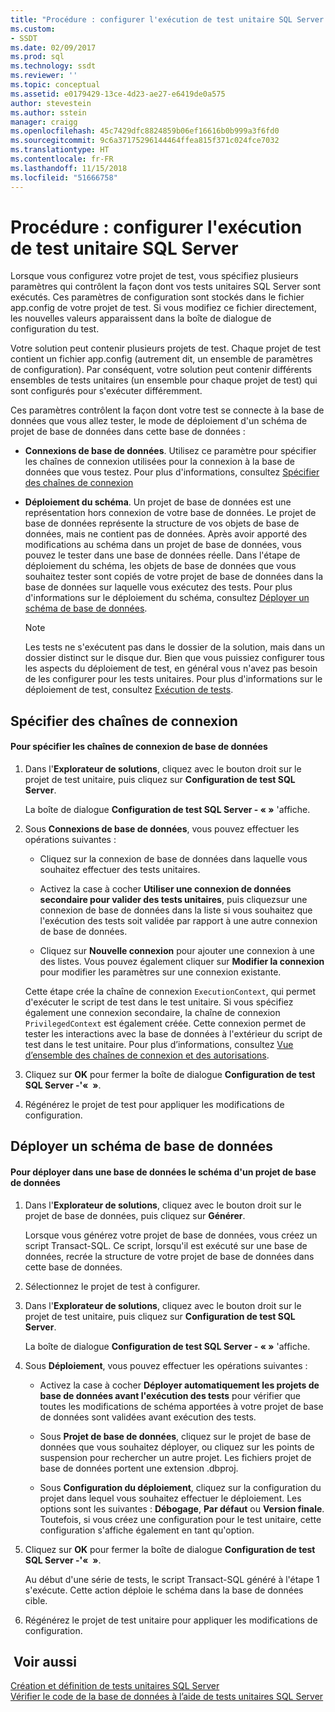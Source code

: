 ```yaml
---
title: "Procédure : configurer l'exécution de test unitaire SQL Server | Microsoft Docs"
ms.custom:
- SSDT
ms.date: 02/09/2017
ms.prod: sql
ms.technology: ssdt
ms.reviewer: ''
ms.topic: conceptual
ms.assetid: e0179429-13ce-4d23-ae27-e6419de0a575
author: stevestein
ms.author: sstein
manager: craigg
ms.openlocfilehash: 45c7429dfc8824859b06ef16616b0b999a3f6fd0
ms.sourcegitcommit: 9c6a37175296144464ffea815f371c024fce7032
ms.translationtype: HT
ms.contentlocale: fr-FR
ms.lasthandoff: 11/15/2018
ms.locfileid: "51666758"
---
```

# <a name="how-to-configure-sql-server-unit-test-execution"></a>Procédure : configurer l'exécution de test unitaire SQL Server
Lorsque vous configurez votre projet de test, vous spécifiez plusieurs paramètres qui contrôlent la façon dont vos tests unitaires SQL Server sont exécutés. Ces paramètres de configuration sont stockés dans le fichier app.config de votre projet de test. Si vous modifiez ce fichier directement, les nouvelles valeurs apparaissent dans la boîte de dialogue de configuration du test.  
  
Votre solution peut contenir plusieurs projets de test. Chaque projet de test contient un fichier app.config (autrement dit, un ensemble de paramètres de configuration). Par conséquent, votre solution peut contenir différents ensembles de tests unitaires (un ensemble pour chaque projet de test) qui sont configurés pour s'exécuter différemment.  
  
Ces paramètres contrôlent la façon dont votre test se connecte à la base de données que vous allez tester, le mode de déploiement d'un schéma de projet de base de données dans cette base de données :  
  
-   **Connexions de base de données**. Utilisez ce paramètre pour spécifier les chaînes de connexion utilisées pour la connexion à la base de données que vous testez. Pour plus d'informations, consultez [Spécifier des chaînes de connexion](#SpecifyConnectionStrings)  
  
-   **Déploiement du schéma**. Un projet de base de données est une représentation hors connexion de votre base de données. Le projet de base de données représente la structure de vos objets de base de données, mais ne contient pas de données. Après avoir apporté des modifications au schéma dans un projet de base de données, vous pouvez le tester dans une base de données réelle. Dans l'étape de déploiement du schéma, les objets de base de données que vous souhaitez tester sont copiés de votre projet de base de données dans la base de données sur laquelle vous exécutez des tests. Pour plus d'informations sur le déploiement du schéma, consultez [Déployer un schéma de base de données](#DeployingDBSchema).  
  
    > [!NOTE]  
    > Les tests ne s'exécutent pas dans le dossier de la solution, mais dans un dossier distinct sur le disque dur. Bien que vous puissiez configurer tous les aspects du déploiement de test, en général vous n'avez pas besoin de les configurer pour les tests unitaires. Pour plus d'informations sur le déploiement de test, consultez [Exécution de tests](https://msdn.microsoft.com/library/dd286680(VS.100).aspx).  
  
## <a name="SpecifyConnectionStrings"></a>Spécifier des chaînes de connexion  
  
#### <a name="to-specify-database-connection-strings"></a>Pour spécifier les chaînes de connexion de base de données  
  
1.  Dans l'**Explorateur de solutions**, cliquez avec le bouton droit sur le projet de test unitaire, puis cliquez sur **Configuration de test SQL Server**.  
  
    La boîte de dialogue **Configuration de test SQL Server - «<projectname> »** 'affiche.  
  
2.  Sous **Connexions de base de données**, vous pouvez effectuer les opérations suivantes :  
  
    -   Cliquez sur la connexion de base de données dans laquelle vous souhaitez effectuer des tests unitaires.  
  
    -   Activez la case à cocher **Utiliser une connexion de données secondaire pour valider des tests unitaires**, puis cliquezsur une connexion de base de données dans la liste si vous souhaitez que l'exécution des tests soit validée par rapport à une autre connexion de base de données.  
  
    -   Cliquez sur **Nouvelle connexion** pour ajouter une connexion à une des listes. Vous pouvez également cliquer sur **Modifier la connexion** pour modifier les paramètres sur une connexion existante.  
  
    Cette étape crée la chaîne de connexion `ExecutionContext`, qui permet d'exécuter le script de test dans le test unitaire. Si vous spécifiez également une connexion secondaire, la chaîne de connexion `PrivilegedContext` est également créée. Cette connexion permet de tester les interactions avec la base de données à l'extérieur du script de test dans le test unitaire. Pour plus d’informations, consultez [Vue d’ensemble des chaînes de connexion et des autorisations](../ssdt/overview-of-connection-strings-and-permissions.md).  
  
3.  Cliquez sur **OK** pour fermer la boîte de dialogue **Configuration de test SQL Server -'« <projectname> »**.  
  
4.  Régénérez le projet de test pour appliquer les modifications de configuration.  
  
## <a name="DeployingDBSchema"></a>Déployer un schéma de base de données  
  
#### <a name="to-deploy-to-a-database-the-schema-of-a-database-project"></a>Pour déployer dans une base de données le schéma d'un projet de base de données  
  
1.  Dans l'**Explorateur de solutions**, cliquez avec le bouton droit sur le projet de base de données, puis cliquez sur **Générer**.  
  
    Lorsque vous générez votre projet de base de données, vous créez un script Transact\-SQL. Ce script, lorsqu'il est exécuté sur une base de données, recrée la structure de votre projet de base de données dans cette base de données.  
  
2.  Sélectionnez le projet de test à configurer.  
  
3.  Dans l'**Explorateur de solutions**, cliquez avec le bouton droit sur le projet de test unitaire, puis cliquez sur **Configuration de test SQL Server**.  
  
    La boîte de dialogue **Configuration de test SQL Server - «<projectname> »** 'affiche.  
  
4.  Sous **Déploiement**, vous pouvez effectuer les opérations suivantes :  
  
    -   Activez la case à cocher **Déployer automatiquement les projets de base de données avant l'exécution des tests** pour vérifier que toutes les modifications de schéma apportées à votre projet de base de données sont validées avant exécution des tests.  
  
    -   Sous **Projet de base de données**, cliquez sur le projet de base de données que vous souhaitez déployer, ou cliquez sur les points de suspension pour rechercher un autre projet. Les fichiers projet de base de données portent une extension .dbproj.  
  
    -   Sous **Configuration du déploiement**, cliquez sur la configuration du projet dans lequel vous souhaitez effectuer le déploiement. Les options sont les suivantes : **Débogage**, **Par défaut** ou **Version finale**. Toutefois, si vous créez une configuration pour le test unitaire, cette configuration s'affiche également en tant qu'option.  
  
5.  Cliquez sur **OK** pour fermer la boîte de dialogue **Configuration de test SQL Server -'« <projectname> »**.  
  
    Au début d'une série de tests, le script Transact\-SQL généré à l'étape 1 s'exécute. Cette action déploie le schéma dans la base de données cible.  
  
6.  Régénérez le projet de test unitaire pour appliquer les modifications de configuration.  
  
## <a name="see-also"></a> Voir aussi  
[Création et définition de tests unitaires SQL Server](../ssdt/creating-and-defining-sql-server-unit-tests.md)  
[Vérifier le code de la base de données à l’aide de tests unitaires SQL Server](../ssdt/verifying-database-code-by-using-sql-server-unit-tests.md)  
  

